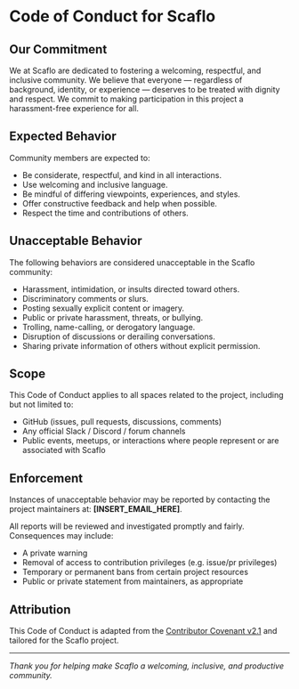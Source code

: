 # Code of Conduct for Scaflo

## Our Commitment

We at Scaflo are dedicated to fostering a welcoming, respectful, and inclusive community. We believe that everyone — regardless of background, identity, or experience — deserves to be treated with dignity and respect. We commit to making participation in this project a harassment-free experience for all.

## Expected Behavior

Community members are expected to:

- Be considerate, respectful, and kind in all interactions.  
- Use welcoming and inclusive language.  
- Be mindful of differing viewpoints, experiences, and styles.  
- Offer constructive feedback and help when possible.  
- Respect the time and contributions of others.

## Unacceptable Behavior

The following behaviors are considered unacceptable in the Scaflo community:

- Harassment, intimidation, or insults directed toward others.  
- Discriminatory comments or slurs.  
- Posting sexually explicit content or imagery.  
- Public or private harassment, threats, or bullying.  
- Trolling, name-calling, or derogatory language.  
- Disruption of discussions or derailing conversations.  
- Sharing private information of others without explicit permission.  

## Scope

This Code of Conduct applies to all spaces related to the project, including but not limited to:

- GitHub (issues, pull requests, discussions, comments)  
- Any official Slack / Discord / forum channels  
- Public events, meetups, or interactions where people represent or are associated with Scaflo  

## Enforcement

Instances of unacceptable behavior may be reported by contacting the project maintainers at: **[INSERT_EMAIL_HERE]**.

All reports will be reviewed and investigated promptly and fairly. Consequences may include:

- A private warning  
- Removal of access to contribution privileges (e.g. issue/pr privileges)  
- Temporary or permanent bans from certain project resources  
- Public or private statement from maintainers, as appropriate  

## Attribution

This Code of Conduct is adapted from the [Contributor Covenant v2.1](https://www.contributor-covenant.org/version/2/1/code_of_conduct/) and tailored for the Scaflo project.

---

*Thank you for helping make Scaflo a welcoming, inclusive, and productive community.*  
